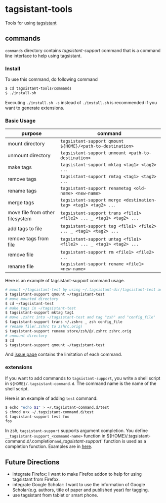 # tagsistant-tools
Tools for using [tagsistant](http://www.tagsistant.net/)

## commands
`commands` directory contains *tagsistant-support* command that is a command line interface to help using tagsistant.

### Install
To use this command, do following command
```bash
$ cd tagsistant-tools/commands
$ ./install-sh
```
Executing `./install.sh -s` instead of `./install.sh` is recommended if you want to generate extensions.

### Basic Usage

|**purpose**|**command**|
|---|---|
|mount directory|`tagsistant-support qmount ${HOME}/<path-to-destination>`|
|unmount directory|`tagsistant-support unmount <path-to-destination>`|
|make tags|`tagsistant-support mktag <tag1> <tag2> ...`|
|remove tags|`tagsistant-support rmtag <tag1> <tag2> ...`|
|rename tags|`tagsistant-support renametag <old-name> <new-name>`|
|merge tags|`tagsistant-support merge <destination-tag> <tag1> <tag2> ...`|
|move file from other filesystem|`tagsistant-support trans <file1> <file2> ... _ <tag1> <tag2> ...`|
|add tags to file|`tagsistant-support tag <file1> <file2> ... _ <tag1> <tag2> ...`|
|remove tags from file|`tagsistant-support untag <file1> <file2> ... _ <tag1> <tag2> ...`|
|remove file|`tagsistant-support rm <file1> <file2> ...`|
|rename file|`tagsistant-support rename <file1> <new-name>`|

Here is an example of tagsistant-support command usage.

```bash
# mount ~/tagsistant-test by using ~/.tagsistant-dir/tagsistant-test as the repository
$ tagsistant-support qmount ~/tagsistant-test
# move mounted directory
$ cd ~/tagsistant-test
# make tags in ~/tagsistant-test
$ tagsistant-support mktag tag1
# move .zshrc into ~/tagsistant-test and tag "zsh" and "config_file"
$ tagsistant-support trans ~/.zshrc _ zsh config_file
# rename file(.zshrc to zshrc.orig)
$ tagsistant-support rename store/zsh/@/.zshrc zshrc.orig
# unmount directory
$ cd 
$ tagsistant-support qmount ~/tagsistant-test
```

And [issue page](https://github.com/HiroakiMikami/tagsistant-tools/issues) contains the limitation of each command.

### extensions
If you want to add commands to `tagsistant-support`, you write a shell script in `${HOME}/.tagsistant-command.d`. The command name is the name of the shell script.

Here is an example of adding `test` command.
```bash
$ echo "echo $1" > ~/.tagsistant-command.d/test
$ chmod u+x ~/.tagsistant-command.d/test
$ tagsistant-support test foo
foo
```
In zsh, `tagsistant-support` supports argument completion. You define `__tagsistant-support_<command-name>` function in ${HOME}/.tagsistant-command.d/<command-name>.completion` and `__tagsistant-support_<command-name>` function is used as a completion function. Examples are in [here](https://github.com/HiroakiMikami/tagsistant-tools/tree/master/command/.tagsistant-command.d).

## Future Directions
* integrate Firefox: I want to make Firefox addon to help for using tagsistant from Firefox.
* integrate Google Scholar: I want to use the information of Google Scholar(e.g. authors, title of paper and published year) for tagging.
* use tagsistant from tablet or smart phone.
